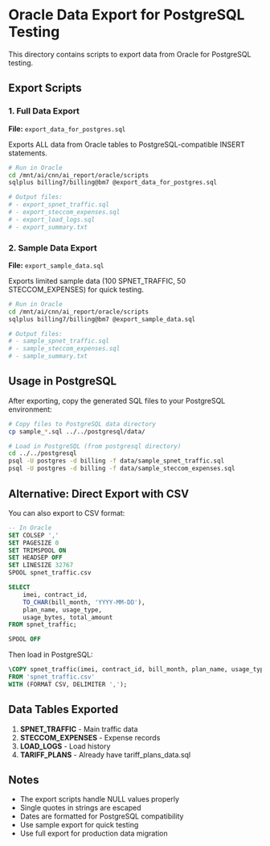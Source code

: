 # Oracle Data Export for PostgreSQL Testing

This directory contains scripts to export data from Oracle for PostgreSQL testing.

## Export Scripts

### 1. Full Data Export
**File:** `export_data_for_postgres.sql`

Exports ALL data from Oracle tables to PostgreSQL-compatible INSERT statements.

```bash
# Run in Oracle
cd /mnt/ai/cnn/ai_report/oracle/scripts
sqlplus billing7/billing@bm7 @export_data_for_postgres.sql

# Output files:
# - export_spnet_traffic.sql
# - export_steccom_expenses.sql
# - export_load_logs.sql
# - export_summary.txt
```

### 2. Sample Data Export
**File:** `export_sample_data.sql`

Exports limited sample data (100 SPNET_TRAFFIC, 50 STECCOM_EXPENSES) for quick testing.

```bash
# Run in Oracle
cd /mnt/ai/cnn/ai_report/oracle/scripts
sqlplus billing7/billing@bm7 @export_sample_data.sql

# Output files:
# - sample_spnet_traffic.sql
# - sample_steccom_expenses.sql
# - sample_summary.txt
```

## Usage in PostgreSQL

After exporting, copy the generated SQL files to your PostgreSQL environment:

```bash
# Copy files to PostgreSQL data directory
cp sample_*.sql ../../postgresql/data/

# Load in PostgreSQL (from postgresql directory)
cd ../../postgresql
psql -U postgres -d billing -f data/sample_spnet_traffic.sql
psql -U postgres -d billing -f data/sample_steccom_expenses.sql
```

## Alternative: Direct Export with CSV

You can also export to CSV format:

```sql
-- In Oracle
SET COLSEP ','
SET PAGESIZE 0
SET TRIMSPOOL ON
SET HEADSEP OFF
SET LINESIZE 32767
SPOOL spnet_traffic.csv

SELECT 
    imei, contract_id, 
    TO_CHAR(bill_month, 'YYYY-MM-DD'),
    plan_name, usage_type, 
    usage_bytes, total_amount
FROM spnet_traffic;

SPOOL OFF
```

Then load in PostgreSQL:

```sql
\COPY spnet_traffic(imei, contract_id, bill_month, plan_name, usage_type, usage_bytes, total_amount) 
FROM 'spnet_traffic.csv' 
WITH (FORMAT CSV, DELIMITER ',');
```

## Data Tables Exported

1. **SPNET_TRAFFIC** - Main traffic data
2. **STECCOM_EXPENSES** - Expense records  
3. **LOAD_LOGS** - Load history
4. **TARIFF_PLANS** - Already have tariff_plans_data.sql

## Notes

- The export scripts handle NULL values properly
- Single quotes in strings are escaped
- Dates are formatted for PostgreSQL compatibility
- Use sample export for quick testing
- Use full export for production data migration


